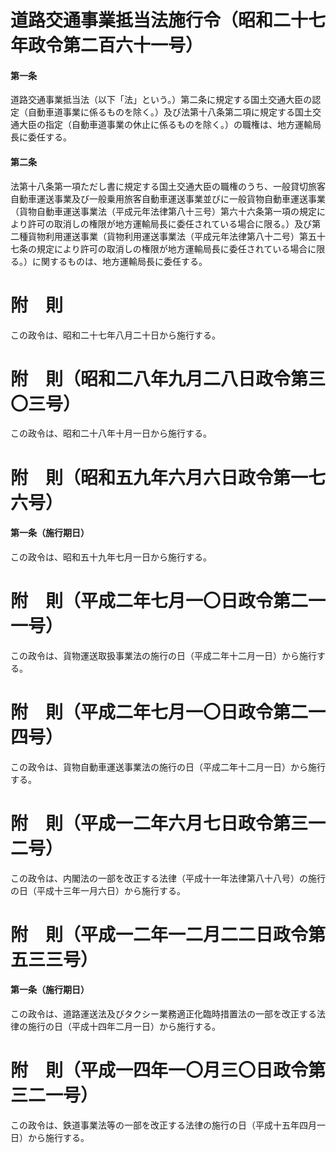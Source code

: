 # 道路交通事業抵当法施行令（昭和二十七年政令第二百六十一号）
#### 第一条
道路交通事業抵当法（以下「法」という。）第二条に規定する国土交通大臣の認定（自動車道事業に係るものを除く。）及び法第十八条第二項に規定する国土交通大臣の指定（自動車道事業の休止に係るものを除く。）の職権は、地方運輸局長に委任する。
#### 第二条
法第十八条第一項ただし書に規定する国土交通大臣の職権のうち、一般貸切旅客自動車運送事業及び一般乗用旅客自動車運送事業並びに一般貨物自動車運送事業（貨物自動車運送事業法（平成元年法律第八十三号）第六十六条第一項の規定により許可の取消しの権限が地方運輸局長に委任されている場合に限る。）及び第二種貨物利用運送事業（貨物利用運送事業法（平成元年法律第八十二号）第五十七条の規定により許可の取消しの権限が地方運輸局長に委任されている場合に限る。）に関するものは、地方運輸局長に委任する。
# 附　則
この政令は、昭和二十七年八月二十日から施行する。
# 附　則（昭和二八年九月二八日政令第三〇三号）
この政令は、昭和二十八年十月一日から施行する。
# 附　則（昭和五九年六月六日政令第一七六号）
#### 第一条（施行期日）
この政令は、昭和五十九年七月一日から施行する。
# 附　則（平成二年七月一〇日政令第二一一号）
この政令は、貨物運送取扱事業法の施行の日（平成二年十二月一日）から施行する。
# 附　則（平成二年七月一〇日政令第二一四号）
この政令は、貨物自動車運送事業法の施行の日（平成二年十二月一日）から施行する。
# 附　則（平成一二年六月七日政令第三一二号）
この政令は、内閣法の一部を改正する法律（平成十一年法律第八十八号）の施行の日（平成十三年一月六日）から施行する。
# 附　則（平成一二年一二月二二日政令第五三三号）
#### 第一条（施行期日）
この政令は、道路運送法及びタクシー業務適正化臨時措置法の一部を改正する法律の施行の日（平成十四年二月一日）から施行する。
# 附　則（平成一四年一〇月三〇日政令第三二一号）
この政令は、鉄道事業法等の一部を改正する法律の施行の日（平成十五年四月一日）から施行する。
